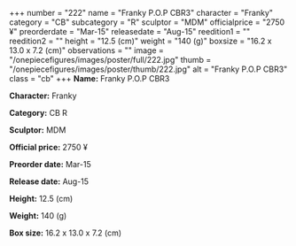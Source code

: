 +++
number = "222"
name = "Franky P.O.P CBR3"
character = "Franky"
category = "CB"
subcategory = "R"
sculptor = "MDM"
officialprice = "2750 ¥"
preorderdate = "Mar-15"
releasedate = "Aug-15"
reedition1 = ""
reedition2 = ""
height = "12.5 (cm)"
weight = "140 (g)"
boxsize = "16.2 x 13.0 x 7.2 (cm)"
observations = ""
image = "/onepiecefigures/images/poster/full/222.jpg"
thumb = "/onepiecefigures/images/poster/thumb/222.jpg"
alt = "Franky P.O.P CBR3"
class = "cb"
+++
**Name:** Franky P.O.P CBR3

**Character:** Franky

**Category:** CB  R 

**Sculptor:** MDM

**Official price:** 2750 ¥

**Preorder date:** Mar-15

**Release date:** Aug-15

**Height:** 12.5 (cm)

**Weight:** 140 (g)

**Box size:** 16.2 x 13.0 x 7.2 (cm)
